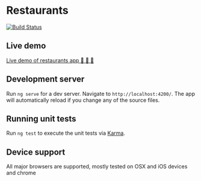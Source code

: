 # Restaurants

[![Build Status](https://travis-ci.org/azimsodikov/restaurants.svg?branch=master)](https://travis-ci.org/azimsodikov/restaurants)


## Live demo
[Live demo of restaurants app 🎉 🎉 🎉](https://azimsodikov.github.io/restaurants/)

## Development server

Run `ng serve` for a dev server. Navigate to `http://localhost:4200/`. The app will automatically reload if you change any of the source files.

## Running unit tests

Run `ng test` to execute the unit tests via [Karma](https://karma-runner.github.io).

## Device support

All major browsers are supported, mostly tested on OSX and iOS devices and chrome
